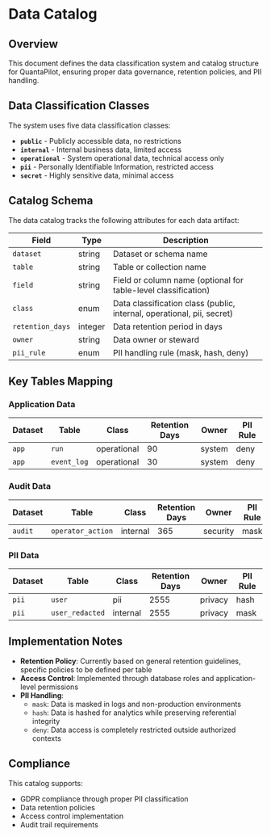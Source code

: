 # Data Catalog

## Overview

This document defines the data classification system and catalog structure for QuantaPilot, ensuring proper data governance, retention policies, and PII handling.

## Data Classification Classes

The system uses five data classification classes:

- **`public`** - Publicly accessible data, no restrictions
- **`internal`** - Internal business data, limited access
- **`operational`** - System operational data, technical access only
- **`pii`** - Personally Identifiable Information, restricted access
- **`secret`** - Highly sensitive data, minimal access

## Catalog Schema

The data catalog tracks the following attributes for each data artifact:

| Field            | Type    | Description                                                            |
| ---------------- | ------- | ---------------------------------------------------------------------- |
| `dataset`        | string  | Dataset or schema name                                                 |
| `table`          | string  | Table or collection name                                               |
| `field`          | string  | Field or column name (optional for table-level classification)         |
| `class`          | enum    | Data classification class (public, internal, operational, pii, secret) |
| `retention_days` | integer | Data retention period in days                                          |
| `owner`          | string  | Data owner or steward                                                  |
| `pii_rule`       | enum    | PII handling rule (mask, hash, deny)                                   |

## Key Tables Mapping

### Application Data

| Dataset | Table       | Class       | Retention Days | Owner  | PII Rule |
| ------- | ----------- | ----------- | -------------- | ------ | -------- |
| `app`   | `run`       | operational | 90             | system | deny     |
| `app`   | `event_log` | operational | 30             | system | deny     |

### Audit Data

| Dataset | Table             | Class    | Retention Days | Owner    | PII Rule |
| ------- | ----------------- | -------- | -------------- | -------- | -------- |
| `audit` | `operator_action` | internal | 365            | security | mask     |

### PII Data

| Dataset | Table           | Class    | Retention Days | Owner   | PII Rule |
| ------- | --------------- | -------- | -------------- | ------- | -------- |
| `pii`   | `user`          | pii      | 2555           | privacy | hash     |
| `pii`   | `user_redacted` | internal | 2555           | privacy | mask     |

## Implementation Notes

- **Retention Policy**: Currently based on general retention guidelines, specific policies to be defined per table
- **Access Control**: Implemented through database roles and application-level permissions
- **PII Handling**:
  - `mask`: Data is masked in logs and non-production environments
  - `hash`: Data is hashed for analytics while preserving referential integrity
  - `deny`: Data access is completely restricted outside authorized contexts

## Compliance

This catalog supports:

- GDPR compliance through proper PII classification
- Data retention policies
- Access control implementation
- Audit trail requirements
